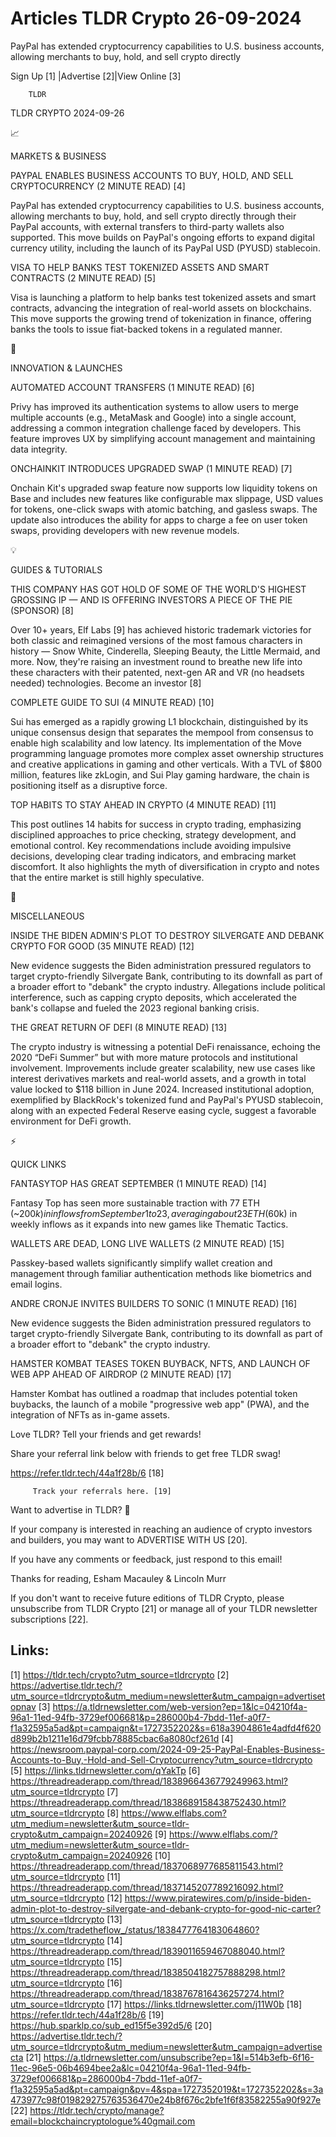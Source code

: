# Articles TLDR Crypto 26-09-2024

PayPal has extended cryptocurrency capabilities to U.S. business
accounts, allowing merchants to buy, hold, and sell crypto directly  

 Sign Up [1] |Advertise [2]|View Online [3] 

		TLDR 

TLDR CRYPTO 2024-09-26

📈 

MARKETS & BUSINESS

 PAYPAL ENABLES BUSINESS ACCOUNTS TO BUY, HOLD, AND SELL
CRYPTOCURRENCY (2 MINUTE READ) [4] 

 PayPal has extended cryptocurrency capabilities to U.S. business
accounts, allowing merchants to buy, hold, and sell crypto directly
through their PayPal accounts, with external transfers to third-party
wallets also supported. This move builds on PayPal's ongoing efforts
to expand digital currency utility, including the launch of its PayPal
USD (PYUSD) stablecoin. 

 VISA TO HELP BANKS TEST TOKENIZED ASSETS AND SMART CONTRACTS (2
MINUTE READ) [5] 

 Visa is launching a platform to help banks test tokenized assets and
smart contracts, advancing the integration of real-world assets on
blockchains. This move supports the growing trend of tokenization in
finance, offering banks the tools to issue fiat-backed tokens in a
regulated manner. 

🚀 

INNOVATION & LAUNCHES

 AUTOMATED ACCOUNT TRANSFERS (1 MINUTE READ) [6] 

 Privy has improved its authentication systems to allow users to merge
multiple accounts (e.g., MetaMask and Google) into a single account,
addressing a common integration challenge faced by developers. This
feature improves UX by simplifying account management and maintaining
data integrity. 

 ONCHAINKIT INTRODUCES UPGRADED SWAP (1 MINUTE READ) [7] 

 Onchain Kit's upgraded swap feature now supports low liquidity tokens
on Base and includes new features like configurable max slippage, USD
values for tokens, one-click swaps with atomic batching, and gasless
swaps. The update also introduces the ability for apps to charge a fee
on user token swaps, providing developers with new revenue models. 

💡 

GUIDES & TUTORIALS

 THIS COMPANY HAS GOT HOLD OF SOME OF THE WORLD'S HIGHEST GROSSING IP
— AND IS OFFERING INVESTORS A PIECE OF THE PIE (SPONSOR) [8] 

 Over 10+ years, Elf Labs [9] has achieved historic trademark
victories for both classic and reimagined versions of the most famous
characters in history — Snow White, Cinderella, Sleeping Beauty, the
Little Mermaid, and more. Now, they're raising an investment round to
breathe new life into these characters with their patented, next-gen
AR and VR (no headsets needed) technologies. Become an investor [8] 

 COMPLETE GUIDE TO SUI (4 MINUTE READ) [10] 

 Sui has emerged as a rapidly growing L1 blockchain, distinguished by
its unique consensus design that separates the mempool from consensus
to enable high scalability and low latency. Its implementation of the
Move programming language promotes more complex asset ownership
structures and creative applications in gaming and other verticals.
With a TVL of $800 million, features like zkLogin, and Sui Play gaming
hardware, the chain is positioning itself as a disruptive force. 

 TOP HABITS TO STAY AHEAD IN CRYPTO (4 MINUTE READ) [11] 

 This post outlines 14 habits for success in crypto trading,
emphasizing disciplined approaches to price checking, strategy
development, and emotional control. Key recommendations include
avoiding impulsive decisions, developing clear trading indicators, and
embracing market discomfort. It also highlights the myth of
diversification in crypto and notes that the entire market is still
highly speculative. 

🦄 

MISCELLANEOUS

 INSIDE THE BIDEN ADMIN'S PLOT TO DESTROY SILVERGATE AND DEBANK CRYPTO
FOR GOOD (35 MINUTE READ) [12] 

 New evidence suggests the Biden administration pressured regulators
to target crypto-friendly Silvergate Bank, contributing to its
downfall as part of a broader effort to "debank" the crypto industry.
Allegations include political interference, such as capping crypto
deposits, which accelerated the bank's collapse and fueled the 2023
regional banking crisis. 

 THE GREAT RETURN OF DEFI (8 MINUTE READ) [13] 

 The crypto industry is witnessing a potential DeFi renaissance,
echoing the 2020 “DeFi Summer” but with more mature protocols and
institutional involvement. Improvements include greater scalability,
new use cases like interest derivatives markets and real-world assets,
and a growth in total value locked to $118 billion in June 2024.
Increased institutional adoption, exemplified by BlackRock's tokenized
fund and PayPal's PYUSD stablecoin, along with an expected Federal
Reserve easing cycle, suggest a favorable environment for DeFi growth.


⚡ 

QUICK LINKS

 FANTASYTOP HAS GREAT SEPTEMBER (1 MINUTE READ) [14] 

 Fantasy Top has seen more sustainable traction with 77 ETH (~$200k)
in inflows from September 1 to 23, averaging about 23 ETH ($60k) in
weekly inflows as it expands into new games like Thematic Tactics. 

 WALLETS ARE DEAD, LONG LIVE WALLETS (2 MINUTE READ) [15] 

 Passkey-based wallets significantly simplify wallet creation and
management through familiar authentication methods like biometrics and
email logins. 

 ANDRE CRONJE INVITES BUILDERS TO SONIC (1 MINUTE READ) [16] 

 New evidence suggests the Biden administration pressured regulators
to target crypto-friendly Silvergate Bank, contributing to its
downfall as part of a broader effort to "debank" the crypto industry. 

 HAMSTER KOMBAT TEASES TOKEN BUYBACK, NFTS, AND LAUNCH OF WEB APP
AHEAD OF AIRDROP (2 MINUTE READ) [17] 

 Hamster Kombat has outlined a roadmap that includes potential token
buybacks, the launch of a mobile "progressive web app" (PWA), and the
integration of NFTs as in-game assets. 

Love TLDR? Tell your friends and get rewards!

 Share your referral link below with friends to get free TLDR swag! 

 https://refer.tldr.tech/44a1f28b/6 [18] 

		 Track your referrals here. [19] 

Want to advertise in TLDR? 📰

 If your company is interested in reaching an audience of crypto
investors and builders, you may want to ADVERTISE WITH US [20]. 

 If you have any comments or feedback, just respond to this email! 

Thanks for reading, 
Esham Macauley & Lincoln Murr 

If you don't want to receive future editions of TLDR Crypto, please
unsubscribe from TLDR Crypto [21] or manage all of your TLDR
newsletter subscriptions [22]. 

 

Links:
------
[1] https://tldr.tech/crypto?utm_source=tldrcrypto
[2] https://advertise.tldr.tech/?utm_source=tldrcrypto&utm_medium=newsletter&utm_campaign=advertisetopnav
[3] https://a.tldrnewsletter.com/web-version?ep=1&lc=04210f4a-96a1-11ed-94fb-3729ef006681&p=286000b4-7bdd-11ef-a0f7-f1a32595a5ad&pt=campaign&t=1727352202&s=618a3904861e4adfd4f620d899b2b1211e16d79fcbb78885cbac6a8080cf261d
[4] https://newsroom.paypal-corp.com/2024-09-25-PayPal-Enables-Business-Accounts-to-Buy,-Hold-and-Sell-Cryptocurrency?utm_source=tldrcrypto
[5] https://links.tldrnewsletter.com/qYakTp
[6] https://threadreaderapp.com/thread/1838966436779249963.html?utm_source=tldrcrypto
[7] https://threadreaderapp.com/thread/1838689158438752430.html?utm_source=tldrcrypto
[8] https://www.elflabs.com?utm_medium=newsletter&utm_source=tldr-crypto&utm_campaign=20240926
[9] https://www.elflabs.com/?utm_medium=newsletter&utm_source=tldr-crypto&utm_campaign=20240926
[10] https://threadreaderapp.com/thread/1837068977685811543.html?utm_source=tldrcrypto
[11] https://threadreaderapp.com/thread/1837145207789216092.html?utm_source=tldrcrypto
[12] https://www.piratewires.com/p/inside-biden-admin-plot-to-destroy-silvergate-and-debank-crypto-for-good-nic-carter?utm_source=tldrcrypto
[13] https://x.com/tradetheflow_/status/1838477764183064860?utm_source=tldrcrypto
[14] https://threadreaderapp.com/thread/1839011659467088040.html?utm_source=tldrcrypto
[15] https://threadreaderapp.com/thread/1838504182757888298.html?utm_source=tldrcrypto
[16] https://threadreaderapp.com/thread/1838767816436257274.html?utm_source=tldrcrypto
[17] https://links.tldrnewsletter.com/j11W0b
[18] https://refer.tldr.tech/44a1f28b/6
[19] https://hub.sparklp.co/sub_ed15f5e392d5/6
[20] https://advertise.tldr.tech/?utm_source=tldrcrypto&utm_medium=newsletter&utm_campaign=advertisecta
[21] https://a.tldrnewsletter.com/unsubscribe?ep=1&l=514b3efb-6f16-11ec-96e5-06b4694bee2a&lc=04210f4a-96a1-11ed-94fb-3729ef006681&p=286000b4-7bdd-11ef-a0f7-f1a32595a5ad&pt=campaign&pv=4&spa=1727352019&t=1727352202&s=3a473977c98f019829275763536470e24b8f676c2bfe1f6f83582255a90f927e
[22] https://tldr.tech/crypto/manage?email=blockchaincryptologue%40gmail.com